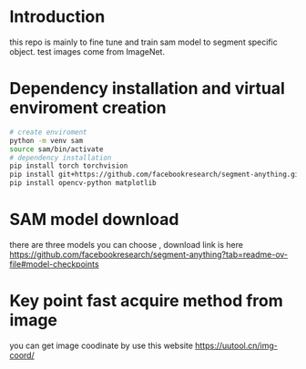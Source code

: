 # Introduction
this repo is mainly to fine tune and train sam model to segment specific object. test images come from ImageNet.

# Dependency installation and virtual enviroment creation
```bash
# create enviroment
python -m venv sam
source sam/bin/activate
# dependency installation
pip install torch torchvision
pip install git+https://github.com/facebookresearch/segment-anything.git
pip install opencv-python matplotlib
```
# SAM model download
there are three models you can choose , download link is here https://github.com/facebookresearch/segment-anything?tab=readme-ov-file#model-checkpoints

# Key point fast acquire method from image
you can get image coodinate by use this website https://uutool.cn/img-coord/

